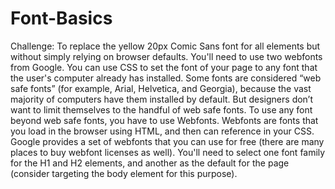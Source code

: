 # Font-Basics

Challenge: To replace the yellow 20px Comic Sans font for all elements but without simply relying on browser defaults. You'll need to use two webfonts from Google. You can use CSS to set the font of your page to any font that the user's computer already has installed. Some fonts are considered “web safe fonts” (for example, Arial, Helvetica, and Georgia), because the vast majority of computers have them installed by default. But designers don’t want to limit themselves to the handful of web safe fonts. To use any font beyond web safe fonts, you have to use Webfonts. Webfonts are fonts that you load in the browser using HTML, and then can reference in your CSS. Google provides a set of webfonts that you can use for free (there are many places to buy webfont licenses as well). You'll need to select one font family for the H1 and H2 elements, and another as the default for the page (consider targeting the body element for this purpose).